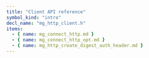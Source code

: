 ```yaml
---
title: "Client API reference"
symbol_kind: "intro"
decl_name: "mg_http_client.h"
items:
  - { name: mg_connect_http.md }
  - { name: mg_connect_http_opt.md }
  - { name: mg_http_create_digest_auth_header.md }
---
```




